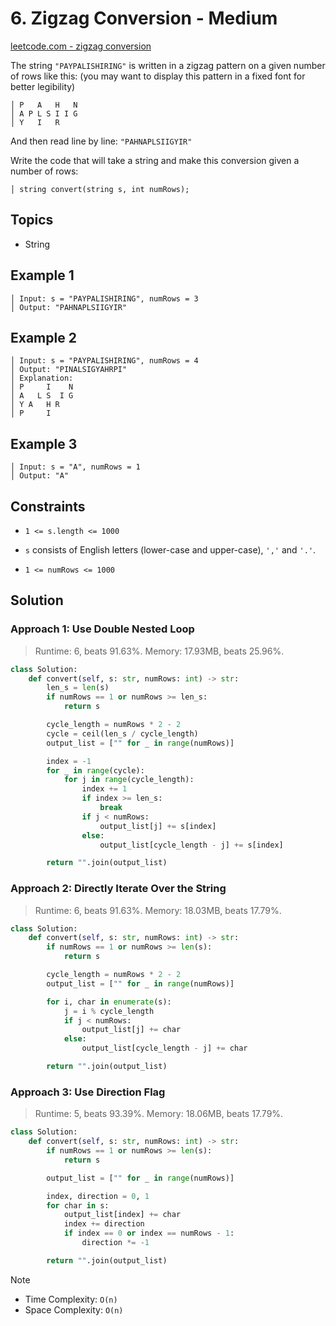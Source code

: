# 6. Zigzag Conversion - Medium

[leetcode.com - zigzag conversion](https://leetcode.com/problems/zigzag-conversion/)

The string `"PAYPALISHIRING"` is written in a zigzag pattern on a given number of rows like this: (you may want to display this pattern in a fixed font for better legibility)

    │ P   A   H   N
    │ A P L S I I G
    │ Y   I   R

And then read line by line: `"PAHNAPLSIIGYIR"`

Write the code that will take a string and make this conversion given a number of rows:

    │ string convert(string s, int numRows);

## Topics

* String

## Example 1

    │ Input: s = "PAYPALISHIRING", numRows = 3
    │ Output: "PAHNAPLSIIGYIR"

## Example 2

    │ Input: s = "PAYPALISHIRING", numRows = 4
    │ Output: "PINALSIGYAHRPI"
    │ Explanation:
    │ P     I    N
    │ A   L S  I G
    │ Y A   H R
    │ P     I

## Example 3

    │ Input: s = "A", numRows = 1
    │ Output: "A"

## Constraints

* `1 <= s.length <= 1000`

* `s` consists of English letters (lower-case and upper-case), `','` and `'.'`.

* `1 <= numRows <= 1000`

## Solution

### Approach 1: Use Double Nested Loop

> Runtime: 6, beats 91.63%. Memory: 17.93MB, beats 25.96%.

```python
class Solution:
    def convert(self, s: str, numRows: int) -> str:
        len_s = len(s)
        if numRows == 1 or numRows >= len_s:
            return s

        cycle_length = numRows * 2 - 2
        cycle = ceil(len_s / cycle_length)
        output_list = ["" for _ in range(numRows)]

        index = -1
        for _ in range(cycle):
            for j in range(cycle_length):
                index += 1
                if index >= len_s:
                    break
                if j < numRows:
                    output_list[j] += s[index]
                else:
                    output_list[cycle_length - j] += s[index]

        return "".join(output_list)
```

### Approach 2: Directly Iterate Over the String

> Runtime: 6, beats 91.63%. Memory: 18.03MB, beats 17.79%.

```python
class Solution:
    def convert(self, s: str, numRows: int) -> str:
        if numRows == 1 or numRows >= len(s):
            return s

        cycle_length = numRows * 2 - 2
        output_list = ["" for _ in range(numRows)]

        for i, char in enumerate(s):
            j = i % cycle_length
            if j < numRows:
                output_list[j] += char
            else:
                output_list[cycle_length - j] += char

        return "".join(output_list)
```

### Approach 3: Use Direction Flag

> Runtime: 5, beats 93.39%. Memory: 18.06MB, beats 17.79%.

```python
class Solution:
    def convert(self, s: str, numRows: int) -> str:
        if numRows == 1 or numRows >= len(s):
            return s

        output_list = ["" for _ in range(numRows)]

        index, direction = 0, 1
        for char in s:
            output_list[index] += char
            index += direction
            if index == 0 or index == numRows - 1:
                direction *= -1

        return "".join(output_list)
```

> [!NOTE]
>
> * Time Complexity: `O(n)`
> * Space Complexity: `O(n)`
